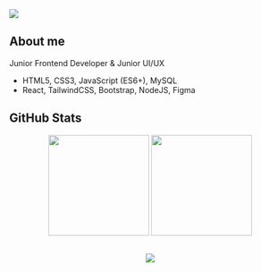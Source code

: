 <a href="https://rifandiysf.vercel.app/">
  <img src="https://github.com/user-attachments/assets/af8b56d9-85b1-4b19-9ad2-76b9edfadca8">
</a>

## About me

Junior Frontend Developer & Junior UI/UX

- HTML5, CSS3, JavaScript (ES6+), MySQL
- React, TailwindCSS, Bootstrap, NodeJS, Figma

## GitHub Stats

<p align="center">
  <img height="180em" src="https://github-readme-stats.vercel.app/api?username=Rifandiysf&show_icons=true&theme=tokyonight&count_private=true" />
  <img height="180em" src="https://github-readme-stats.vercel.app/api/top-langs/?username=Rifandiysf&layout=compact&theme=tokyonight&langs_count=8" />
</p>

##

<div align="center">
  <img src="https://spotify-recently-played-readme.vercel.app/api?user=mr5wrdg9hqkti75mmdymmpoyw&unique={true|1|on|yes}&width=840px" />
</div>

